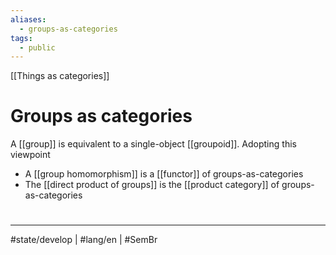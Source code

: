 ```yaml
---
aliases:
  - groups-as-categories
tags:
  - public
---
```

[[Things as categories]]
# Groups as categories

A [[group]] is equivalent to a single-object [[groupoid]].
Adopting this viewpoint

- A [[group homomorphism]] is a [[functor]] of groups-as-categories
- The [[direct product of groups]] is the [[product category]] of groups-as-categories

#
---
#state/develop | #lang/en | #SemBr
